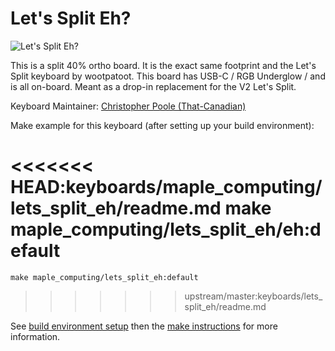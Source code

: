# Let's Split Eh?

![Let's Split Eh?](https://i.imgur.com/VMQG4qw.jpg?1)

This is a split 40% ortho board. It is the exact same footprint and the Let's Split keyboard by wootpatoot. This board has USB-C / RGB Underglow / and is all on-board. Meant as a drop-in replacement for the V2 Let's Split.

Keyboard Maintainer: [Christopher Poole (That-Canadian)](https://github.com/That-Canadian)  

Make example for this keyboard (after setting up your build environment):

<<<<<<< HEAD:keyboards/maple_computing/lets_split_eh/readme.md
    make maple_computing/lets_split_eh/eh:default
=======
    make maple_computing/lets_split_eh:default
>>>>>>> upstream/master:keyboards/lets_split_eh/readme.md

See [build environment setup](https://docs.qmk.fm/#/getting_started_build_tools) then the [make instructions](https://docs.qmk.fm/#/getting_started_make_guide) for more information.
